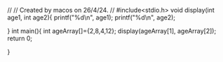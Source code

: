 //
// Created by macos on 26/4/24.
//
#include<stdio.h>
void display(int age1, int age2){
    printf("%d\n", age1);
    printf("%d\n", age2);

}
int main(){
    int ageArray[]={2,8,4,12};
    display(ageArray[1], ageArray[2]);
    return 0;

}
